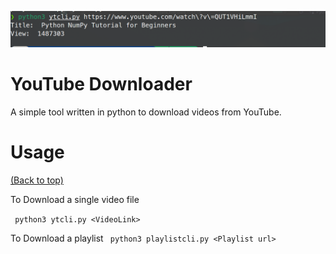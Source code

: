 ![Screenshot](https://github.com/aabhiojha/youtube-downloader/blob/main/Screenshot%20from%202024-06-13%2010-47-32.png)
                           
# YouTube Downloader

A simple tool written in python to download videos from YouTube.

 
# Usage
[(Back to top)](#table-of-contents)

To Download a single video file

``` python3 ytcli.py <VideoLink>```

To Download a playlist
``` python3 playlistcli.py <Playlist url>```
